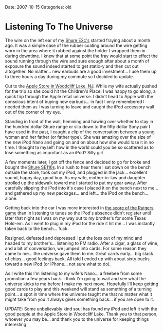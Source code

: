 Date: 2007-10-15
Categories: old

# Listening To The Universe

The wire on the left ear of my <a href="http://www.shure.com/PersonalAudio/Products/Earphones/ESeries/us_pa_E2c_content">Shure E2c's</a> started fraying about a month ago.  It was a simple case of the rubber coating around the wire getting worn in the area where it rubbed against the holder I wrapped them in during downtime.  I knew that at some point the fray would start to effect the sound running through the wire and sure enough after about a month of exposure the sound indeed started to get static-y and then cut out altogether.  No matter... new earbuds are a good investment... I use them up to three hours a day during my commute so I decided to update.

Cut to the <a href="http://www.apple.com/retail/tices/week/20071014.html">Apple Store in Woodcliff Lake, NJ</a>.  While my wife actually pushed for the trip so she could hit the Children's Place, I was happy to go along, a quick trip through the Apple retail universe.  I didn't head to Apple with the conscious intent of buying new earbuds... in fact I only remembered I needed them as I was turning to leave and caught the iPod accessory wall out of the corner of my eye.

Standing in front of the wall, hemming and hawing over whether to stay in the hundred dollar Shure range or slip down to the fifty dollar Sony pair I have used in the past, I caught a clip of the conversation between a young woman and her father (or father type).  She was amazing over the size of the new iPod Nano and going on and on about how she would lose it in no time.  I thought to myself: how in the world could you be so scattered as to lose something as important as an iPod?  Silly girl.

A few moments later, I got off the fence and decided to go for broke and bought the <a href="http://www.shure.com/PersonalAudio/Products/Earphones/SEModels/us_pa_se110_content">Shure SE110s</a>.  In a rush to hear them I sat down on the bench outside the store, took out my iPod, and plugged in the jack... excellent sound, happy day, good buy.  As my wife, mother-in-law and daughter strolled up the sidewalk toward me I started to put my gear away.  After carefully slipping the iPod into it's case I placed it on the bench next to me... and gathered up my new packages... and left... the iPod on the bench... alone.

Getting back into the car I was more interested in <a href="http://www.nytimes.com/2007/10/14/sports/ncaafootball/14syracuse.html?ex=1350100800&amp;en=4cf416547d49a835&amp;ei=5124&amp;partner=permalink&amp;exprod=permalink">the score of the Rutgers game</a> than in listening to tunes so the iPod's absence didn't register until later that night as I was on my way out to my brother's for some Texas Hold-em.  As I went to plug in my iPod for the ride it hit me... I was instantly taken back to the bench... fuck.

Resigned, defeated and depressed I put the loss out of my mind and headed to my brother's... listening to FM radio.  After a cigar, a glass of wine, and a bit of conversation, we jumped into cards.  For some reason they came to me... the universe gave them to me.  Great cards early... big stack of chips... good feelings back.  All told I ended up with about sixty bucks toward a new iPod (or iPhone... not sure what to do).

As I write this I'm listening to my wife's Nano... a freebee from some promotion a few years back. I think I'm going to wait and see what the universe kicks to me before I make my next move.  Hopefully I'll keep getting good cards to play and this weekend will stand as something of a turning point... a spot in time where the universe taught me that no matter what it might take from you it always gives something back... if you are open to it.

UPDATE: Some unbelievably kind soul has found my iPod and left it with the good people at the Apple Store in Woodcliff Lake.  Thank you to that person, whoever you may be... and thank you to the universe for keeping things interesting.
